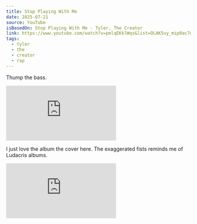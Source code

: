 ```yaml
---
title: Stop Playing With Me
date: 2025-07-21
source: YouTube
isBasedOn: Stop Playing With Me - Tyler, The Creator
link: https://www.youtube.com/watch?v=pmlqEKklWqs&list=OLAK5uy_mip0ac7q4MTI7HeDbYSG8ew0JMT7TsGlY&index=5
tags:
  - tyler
  - the
  - creator
  - rap
---
```

Thump the bass.

<div class="embed-container">
<iframe src="https://www.youtube.com/embed/pmlqEKklWqs?si=_oUP8SdWrf5JstWk" title="YouTube video player" frameborder="0" allow="accelerometer; autoplay; clipboard-write; encrypted-media; gyroscope; picture-in-picture; web-share" referrerpolicy="strict-origin-when-cross-origin" allowfullscreen></iframe>
</div>

I just love the album the cover here. The exaggerated fists reminds me of Ludacris albums.

<div class="embed-container">
<iframe src="https://www.youtube.com/embed/IGXS45Gp8jA?si=QAe8kkZltFCA157k" title="YouTube video player" frameborder="0" allow="accelerometer; autoplay; clipboard-write; encrypted-media; gyroscope; picture-in-picture; web-share" referrerpolicy="strict-origin-when-cross-origin" allowfullscreen></iframe>
</div>
